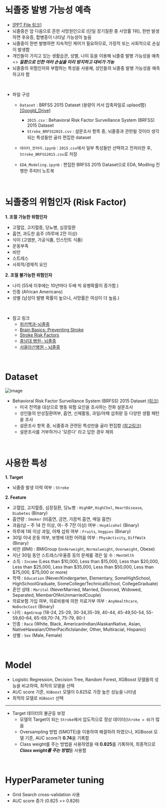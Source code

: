 # 뇌졸중 발병 가능성 예측

- [[PPT File 링크]](https://drive.google.com/file/d/1h63JIlSbAJNnv0xOYYF4DaSQBdq3t2BP/view?usp=sharing)
- 뇌졸중은 암 다음으로 흔한 사망원인으로 (단일 장기질환 중 사망률 1위), 한번 발생하면 후유증, 합병증이 나타날 가능성이 높음
- 뇌졸중이 한번 발병하면 지속적인 케어가 필요하므로, 가정적 또는 사회적으로 손실이 발생함
- 개인들이 가지고 있는 생활습관, 성별, 나이 등을 이용해 뇌졸중 발병 가능성을 예측 => ***질환으로 인한 여러 손실을 미리 방지하고 대비가 가능***
- 뇌졸중의 위험인자와 부합하는 특성을 사용해, 성인들의 뇌졸중 발병 가능성을 예측하고자 함

<br>

- 파일 구성
  - `Dataset` : BRFSS 2015 Dataset (용량이 커서 압축파일로 uplaod함) [[Googld_Drive]](https://drive.google.com/drive/folders/1lE4dTk9JfI1p7V6zonN9LLMJxxfDsiJP?usp=sharing)
  	- `2015.csv` : Behavioral Risk Factor Surveillance System (BRFSS) 2015 Dataset
  	- `Stroke_BRFSS2015.csv` : 설문조사 항목 중, 뇌졸중과 관련될 것이라 생각되는 특성들만 골라 편집한 dataset


  - `데이터_전처리.ipynb` : `2015.csv`에서 일부 특성들만 선택하고 전처리한 후,  `Stroke_BRFSS2015.csv`로 저장
  - `EDA_Modeling.ipynb` : 편집한 BRFSS 2015 Dataset으로 EDA, Modling 진행한 주피터 노트북
  

<br>

# 뇌졸중의 위험인자 (Risk Factor)

**1. 조절 가능한 위험인자**  
  - 고혈압, 고지혈증, 당뇨병, 심장질환	 
  - 흡연, 과도한 음주 (하루에 2잔 이상)	
  - 식이 (고염분, 가공식품, 인스턴트 식품)	
  - 운동부족	
  - 비만	
  - 스트레스	
  - 사회적/경제적 요인	

**2. 조절 불가능한 위험인자**
  - 나이 (55세 이후에는 10년마다 두배 씩 유병확률이 증가함.)  
  - 인종 (African Americans)
  - 성별 (남성이 발병 확률이 높으나, 사망률은 여성이 더 높음.)  

<br>

- 참고 링크
	- [위키백과-뇌졸중](https://ko.wikipedia.org/wiki/%EB%87%8C%EC%A1%B8%EC%A4%91)  
	- [Brain Basics: Preventing Stroke](https://www.ninds.nih.gov/Disorders/Patient-Caregiver-Education/Preventing-Stroke)  
	- [Stroke Risk Factors](https://www.stroke.org/en/about-stroke/stroke-risk-factors/risk-factors-under-your-control)  
	- [충남대 병원- 뇌졸중](https://www.cnuh.co.kr/rcc/sub03_02.do)  
	- [서울아산병원 - 뇌졸중](http://www.amc.seoul.kr/asan/healthinfo/disease/diseaseDetail.do?contentId=30518)

<br>

# Dataset
![image](https://user-images.githubusercontent.com/77204538/166240368-67ba9349-7f2f-4606-92de-7d66e471f556.png)

- Behavioral Risk Factor Surveillance System (BRFSS) 2015 Dataset [(링크)](https://www.kaggle.com/datasets/cdc/behavioral-risk-factor-surveillance-system)
  - 미국 전역을 대상으로 행동 위험 요인을 조사하는 전화 설문조사
  - 성인들의 만성질환여부, 흡연, 신체활동, 과일/야채 섭취량 등 다양한 생활 패턴을 조사
  - 설문조사 항목 중, 뇌졸중과 관련된 특성만을 골라 편집함 [(참고링크)](https://www.kaggle.com/code/alexteboul/diabetes-health-indicators-dataset-notebook/notebook)
  - 설문조사를 거부하거나 '모른다' 라고 답한 경우 제외

<br>

# 사용한 특성
**1. Target**
  - 뇌졸중 발생 이력 여부 : `Stroke`
    
**2. Feature**
- 고혈압, 고지혈증, 심장질환, 당뇨병 : `HighBP`, `HighChol`, `HeartDisease`, `Diabetes` (Binary)
- 흡연량 : `Smoker` (비흡연, 금연, 가끔씩 흡연, 매일 흡연)
- 과음(남 – 주 14 잔 이상, 여- 주 7잔 이상) 여부 : `HvyAlcohol` (Binary)
- 하루에 1회 이상 과일, 야채 섭취 여부 : `Fruits`, `Veggies` (Binary)
- 30일 이내 운동 여부, 보행에 대한 어려움 여부 : `PhysActivity`, `DiffWalk` (Binary)
- 비만 (BMI) : BMIGroup (`Underweight`, `Normalweight`, `Overweight`, Obese)
- 지난 30일 동안 스트레스/우울증 등의 문제를 겪은 일 수 : `MentHlth` 
- 소득 : `Income` (Less than $10,000, Less than $15,000, Less than $20,000, Less than $25,000, Less than $35,000, Less than $50,000, Less than $75,000, $75,000 or more)
- 학력 : `Education` (Never/Kindergarten, Elementary, SomeHighSchool, HighSchoolGraduate, SomeCollege/TechnicalSchool, CollegeGraduate)
- 혼인 상태 : `Marital` (NeverMarried, Married, Divorced, Widowed, Separated, MemberOfAnUnmarriedCouple)
- 의료보험 가입 여부, 의료비용에 의한 치료거부 여부 : `AnyHealthcare`, `NoDocbcCost` (Binary)
- 나이 : `AgeGroup` (18-24, 25-29, 30-34,35-39, 40-44, 45-49,50-54, 55-59,60-64, 65-69,70-74, 75-79, 80-)
- 인종 : `Race` (White, Black, AmericanIndian/AlaskanNative, Asian, NativeHawaiian/OtherPacificIslander, Other, Multiracial, Hispanic)
- 성별 : `Sex` (Male, Female)

<br>

# Model
- Logistic Regression, Decision Tree, Random Forest, XGBoost 모델들의 성능을 비교하여, 최적의 모델을 선택
- AUC score 기준, `XGBoost` 모델이 0.825로 가장 높은 성능을 나타냄
- 최적의 모델로 `XGBoost` 선택
---
- Target 데이터의 불균등 보정
  - 모델의 Target이 되는 `Stroke`에서 압도적으로 정상 데이터(`Stroke = 0`)가 많음
  - Oversampling 방법 (SMOTE)을 이용하여 해결하려 하였으나, XGBoost 모델 기준, AUC score가 **0.74**을 기록함
  - Class weight를 주는 방법을 사용하였을 때 **0.825**를 기록하여, 최종적으로 ***Class weight를 주는 방법***을 사용함

<br>

# HyperParameter tuning
- Grid Search cross-validation 사용
- AUC score 증가 (0.825 => 0.826)





